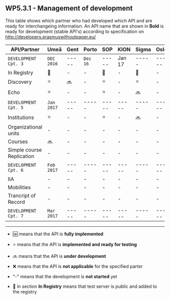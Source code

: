 ## WP5.3.1 - Management of development 

This table shows which partner who had developed which API and are ready for interchangeing information. An API name that are shown in **Bold** is ready for development (stable API's) according to specification on http://developers.erasmuswithoutpaper.eu/


| API/Partner                | Umeå  | Gent  | Porto |  SOP  | KION  | Sigma | Oslo  | Warsaw | Others|
| -------------------------- | ----- | ----- | ----- | ----- | ----- | ----- | ----- | ------ | ----- |
| `DEVELOPMENT Cpt. 3`    | `DEC 2016`| ----- |`Dec 16`| ----- |Jan 17 | ----- | ----- | ------ | ---- |
| In Registry                |:link: |   -   |   -   |:link: |   -   |:link: |   -   |:link:  |   -   |
| Discovery                  |:star: |:soon: |   -   |:star: |   -   |:star: |   -   |:star:  |   -   |
| Echo                       |:star: |   -   |   -   |:star: |   -   |:soon: |   -   |:soon:  |   -   |
| `DEVELOPMENT Cpt. 5`    | `Jan 2017`| ----- | ----- | ----- | ----- | ----- | ----- | ------ | -----|
| Institutions               |:star: |   -   |   -   |:star: |   -   |:soon: |   -   |:soon:  |   -   |
| Organizational units       |   -   |   -   |   -   |   -   |   -   |   -   |   -   |   -    |   -   |
| Courses                    |:soon: |   -   |   -   |   -   |   -   |   -   |   -   |   -    |   -   |
| Simple course Replication  |   -   |   -   |   -   |   -   |   -   |   -   |   -   |   -    |   -   |
| `DEVELOPMENT Cpt. 6`    | `Feb 2017`| ----- | ----- | ----- | ----- | ----- | ----- | ------ | -----|
| IIA                        |   -   |   -   |   -   |   -   |   -   |   -   |   -   |   -    |   -   |
| Mobilities                 |   -   |   -   |   -   |   -   |   -   |   -   |   -   |   -    |   -   |
| Trancript of Record        |   -   |   -   |   -   |   -   |   -   |   -   |   -   |   -    |   -   |
| `DEVELOPMENT Cpt. 7`    | `Mar 2017`| ----- | ----- | ----- | ----- | ----- | ----- | ------ | -----|

---
* :ok: means that the API is **fully implemented**
* :star: means that the API is **implemented and ready for testing**
* :soon: means that the API is **under development**
* :x: means that the API is **not applicable** for the specified parter 
* "-" means that the development is **not started** yet

* :link: in section **In Registry** means that test server is public and added to the registry 
